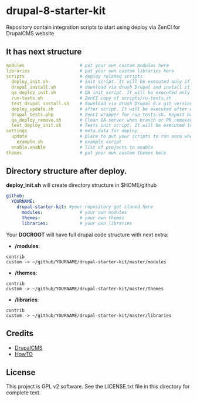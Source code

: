 # drupal-8-starter-kit
Repository contain integration scripts to start using deploy via ZenCI for DrupalCMS website

It has next structure
-------
```yaml
modules						# put your own custom modules here
libraries					# put your own custom libraries here
scripts						# deploy related scripts
  deploy_init.sh			# init script. It will be executed only if {deploy_dir} is empty
  drupal_install.sh			# download via drush Drupal and install it
  qa_deploy_init.sh			# QA init script. It will be executed only if {deploy_dir} is empty
  run-tests.sh				# ZenCI copy of scripts/ru-tests.sh
  test_drupal_install.sh	# download via drush Drupal 8.x git version and install it
  deploy_update.sh			# after script. It will be executed after each push to repository
  drupal_tests.php			# ZenCI wrapper for run-tests.sh. Report back to ZenCI tests status.
  qa_deploy_remove.sh		# Clean QA server when branch or PR removed.
  test_deploy_init.sh		# Tests init script. It will be executed to prepare Drupal for test.
settings					# meta data for deploy
  update					# place to put your scripts to run once when created
    example.sh				# example script
  enable.enable				# list of projects to enable
themes						# put your own custom themes here
```
## Directory structure after deploy.

**deploy_init.sh** will create directory structure in $HOME/github 

```yaml
github:
  YOURNAME:
    drupal-starter-kit:	#your repository get cloned here
      modules: 				# your own modules
      themes: 				# your own themes
      libraries: 			# your own libraries
```

Your **DOCROOT** will have full drupal code structure with next extra:

- **/modules**:

```textile
contrib 
custom -> ~/github/YOURNAME/drupal-starter-kit/master/modules
```

- **/themes**:

```textile
contrib 
custom -> ~/github/YOURNAME/drupal-starter-kit/master/themes
```

- **/libraries**:

```textile
contrib 
custom -> ~/github/YOURNAME/drupal-starter-kit/master/libraries
```

Credits
-------

- [DrupalCMS](https://drupal.org)
- [HowTO](http://docs.zen.ci/deploy/deploy-drupal-7x)


License
-------

This project is GPL v2 software. See the LICENSE.txt file in this directory for
complete text.
